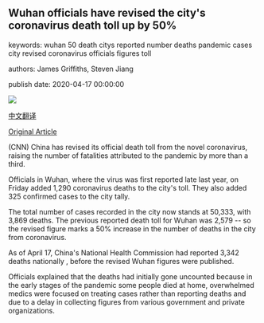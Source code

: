 ## Wuhan officials have revised the city's coronavirus death toll up by 50%

keywords: wuhan 50 death citys reported number deaths pandemic cases city revised coronavirus officials figures toll

authors: James Griffiths, Steven Jiang

publish date: 2020-04-17 00:00:00

![](https://cdn.cnn.com/cnnnext/dam/assets/200403091553-wuhan-china-0402-01-super-tease.jpg)

[中文翻译](Wuhan%20officials%20have%20revised%20the%20city%27s%20coronavirus%20death%20toll%20up%20by%2050%25_zh.md)

[Original Article](https://edition.cnn.com/2020/04/17/asia/china-wuhan-coronavirus-death-toll-intl-hnk/index.html)

(CNN) China has revised its official death toll from the novel coronavirus, raising the number of fatalities attributed to the pandemic by more than a third.

Officials in Wuhan, where the virus was first reported late last year, on Friday added 1,290 coronavirus deaths to the city's toll. They also added 325 confirmed cases to the city tally.

The total number of cases recorded in the city now stands at 50,333, with 3,869 deaths. The previous reported death toll for Wuhan was 2,579 -- so the revised figure marks a 50% increase in the number of deaths in the city from coronavirus.

As of April 17, China's National Health Commission had reported 3,342 deaths nationally , before the revised Wuhan figures were published.

Officials explained that the deaths had initially gone uncounted because in the early stages of the pandemic some people died at home, overwhelmed medics were focused on treating cases rather than reporting deaths and due to a delay in collecting figures from various government and private organizations.